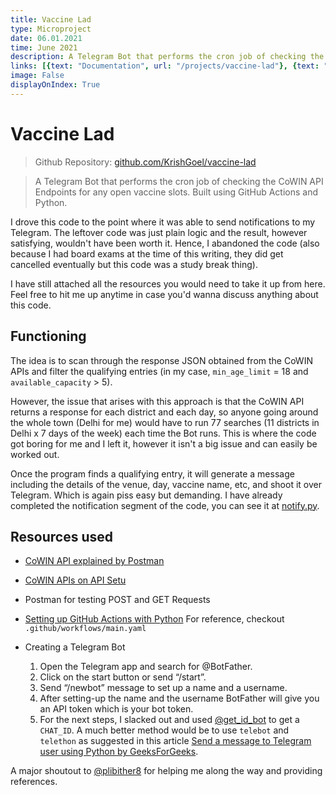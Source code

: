 ```yaml
---
title: Vaccine Lad
type: Microproject
date: 06.01.2021
time: June 2021
description: A Telegram Bot that performs the cron job of checking the CoWIN API Endpoints for any open vaccine slots. Built during the time of COVID-19 vaccines shortage in Delhi in the hopes of automating the appointment process.
links: [{text: "Documentation", url: "/projects/vaccine-lad"}, {text: "Github", url: "https://github.com/KrishGoel/vaccine-lad"}]
image: False
displayOnIndex: True
---
```


# Vaccine Lad
> Github Repository: [github.com/KrishGoel/vaccine-lad](https://instagram.com/covaid.resources)

> A Telegram Bot that performs the cron job of checking the CoWIN API Endpoints for any open vaccine slots. Built using GitHub Actions and Python.

I drove this code to the point where it was able to send notifications to my Telegram. The leftover code was just plain logic and the result, however satisfying, wouldn't have been worth it. Hence, I abandoned the code (also because I had board exams at the time of this writing, they did get cancelled eventually but this code was a study break thing).

I have still attached all the resources you would need to take it up from here. Feel free to hit me up anytime in case you'd wanna discuss anything about this code.

## Functioning
The idea is to scan through the response JSON obtained from the CoWIN APIs and filter the qualifying entries (in my case, ```min_age_limit``` = 18 and ```available_capacity``` > 5).

However, the issue that arises with this approach is that the CoWIN API returns a response for each district and each day, so anyone going around the whole town (Delhi for me) would have to run 77 searches (11 districts in Delhi x 7 days of the week) each time the Bot runs. This is where the code got boring for me and I left it, however it isn't a big issue and can easily be worked out.

Once the program finds a qualifying entry, it will generate a message including the details of the venue, day, vaccine name, etc, and shoot it over Telegram. Which is again piss easy but demanding. I have already completed the notification segment of the code, you can see it at [notify.py](https://github.com/KrishGoel/vaccine-lad/blob/main/notify.py).

## Resources used
- [CoWIN API explained by Postman](https://documenter.getpostman.com/view/9564387/TzRPip7u)
- [CoWIN APIs on API Setu](https://apisetu.gov.in/public/api/cowin#/Appointment%20Availability%20APIs)
- Postman for testing POST and GET Requests
- [Setting up GitHub Actions with Python](https://docs.github.com/en/actions/guides/building-and-testing-python) For reference, checkout ```.github/workflows/main.yaml```

- Creating a Telegram Bot
    1. Open the Telegram app and search for @BotFather. 
    2. Click on the start button or send “/start”. 
    3. Send “/newbot” message to set up a name and a username. 
    4. After setting-up the name and the username BotFather will give you an API token which is your bot token. 
    5. For the next steps, I slacked out and used [@get_id_bot](https://t.me/get_id_bot) to get a ```CHAT_ID```. A much better method would be to use ```telebot``` and ```telethon``` as suggested in this article [Send a message to Telegram user using Python by GeeksForGeeks](https://www.geeksforgeeks.org/send-message-to-telegram-user-using-python/).

A major shoutout to [@plibither8](https://github.com/plibither8) for helping me along the way and providing references.